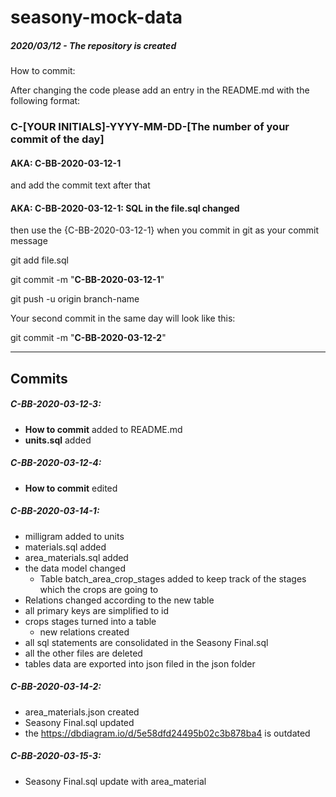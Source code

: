 # seasony-mock-data

##### 2020/03/12 - The repository is created

How to commit:

After changing the code please add an entry in the README.md with the following format:

### C-[YOUR INITIALS]-YYYY-MM-DD-[The number of your commit of the day]

#### AKA: C-BB-2020-03-12-1

and add the commit text after that

#### AKA: C-BB-2020-03-12-1: SQL in the file.sql changed

then use the {C-BB-2020-03-12-1} when you commit in git as your commit message

git add file.sql

git commit -m "**C-BB-2020-03-12-1**"

git push -u origin branch-name

Your second commit in the same day will look like this:

git commit -m "**C-BB-2020-03-12-2**"

---
## Commits

##### C-BB-2020-03-12-3:
- **How to commit** added to README.md
- **units.sql** added

##### C-BB-2020-03-12-4:
- **How to commit** edited

##### C-BB-2020-03-14-1:
- milligram added to units
- materials.sql added
- area_materials.sql added
- the data model changed
  - Table batch_area_crop_stages added to keep track of the stages which the crops are going to
- Relations changed according to the new table
- all primary keys are simplified to id
- crops stages turned into a table
  - new relations created
- all sql statements are consolidated in the Seasony Final.sql
- all the other files are deleted
- tables data are exported into json filed in the json folder

##### C-BB-2020-03-14-2:
  - area_materials.json created
  - Seasony Final.sql updated
  - the https://dbdiagram.io/d/5e58dfd24495b02c3b878ba4 is outdated 
  
  
##### C-BB-2020-03-15-3:
 - Seasony Final.sql update with area_material
 
[https://dbdiagram.io/d/5e58dfd24495b02c3b878ba4]: https://dbdiagram.io/d/5e58dfd24495b02c3b878ba4

